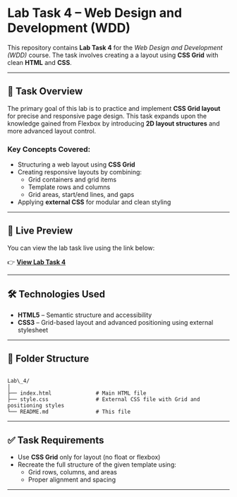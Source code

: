 # Lab Task 4 – Web Design and Development (WDD)

This repository contains **Lab Task 4** for the *Web Design and Development (WDD)* course. The task involves creating a a layout using **CSS Grid** with clean **HTML** and **CSS**.

---

## 📝 Task Overview

The primary goal of this lab is to practice and implement **CSS Grid layout** for precise and responsive page design. This task expands upon the knowledge gained from Flexbox by introducing **2D layout structures** and more advanced layout control.

### Key Concepts Covered:

- Structuring a web layout using **CSS Grid**
- Creating responsive layouts by combining:
  - Grid containers and grid items
  - Template rows and columns
  - Grid areas, start/end lines, and gaps
- Applying **external CSS** for modular and clean styling

---

## 🔗 Live Preview

You can view the lab task live using the link below:

👉 [**View Lab Task 4**](https://rawcdn.githack.com/KhurramFarman/2022_SE_01_WDD_Lab_Tasks/e4c1dbdbe1402d40ba292aacacbb4601dfad2d1e/Lab_4/index.html)

---

## 🛠️ Technologies Used

- **HTML5** – Semantic structure and accessibility
- **CSS3** – Grid-based layout and advanced positioning using external stylesheet

---

## 📁 Folder Structure

```

Lab\_4/
│
├── index.html              # Main HTML file
├── style.css               # External CSS file with Grid and positioning styles
└── README.md               # This file

```

---

## ✅ Task Requirements

- Use **CSS Grid** only for layout (no float or flexbox)
- Recreate the full structure of the given template using:
  - Grid rows, columns, and areas
  - Proper alignment and spacing

---
